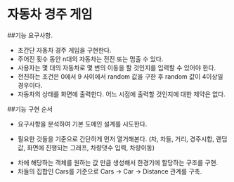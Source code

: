 # 자동차 경주 게임
##기능 요구사항.
* 초간단 자동차 경주 게임을 구현한다.
* 주어진 횟수 동안 n대의 자동차는 전진 또는 멈출 수 있다.
* 사용자는 몇 대의 자동차로 몇 번의 이동을 할 것인지를 입력할 수 있어야 한다.
* 전진하는 조건은 0에서 9 사이에서 random 값을 구한 후 random 값이 4이상일 경우이다.
* 자동차의 상태를 화면에 출력한다. 어느 시점에 출력할 것인지에 대한 제약은 없다.

##기능 구현 순서
* 요구사항을 분석하여 기본 도메인 설계를 시도한다.
 - 필요한 것들을 기준으로 간단하게 먼저 열거해본다. (차, 차들, 거리, 경주시합, 랜덤값, 화면에 진행되는 그래프, 차량댓수 입력, 차량이동)
* 차에 해당하는 객체를 원하는 값 만큼 생성해서 한경기에 할당하는 구조를 구현.
* 차들의 집합인 Cars를 기준으로 Cars -> Car -> Distance 관계를 구축.